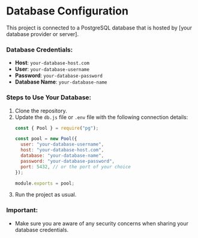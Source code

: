 # Database Configuration

This project is connected to a PostgreSQL database that is hosted by [your database provider or server].

### Database Credentials:
- **Host**: `your-database-host.com`
- **User**: `your-database-username`
- **Password**: `your-database-password`
- **Database Name**: `your-database-name`

### Steps to Use Your Database:
1. Clone the repository.
2. Update the `db.js` file or `.env` file with the following connection details:
   ```javascript
   const { Pool } = require("pg");

   const pool = new Pool({
     user: "your-database-username",
     host: "your-database-host.com",
     database: "your-database-name",
     password: "your-database-password",
     port: 5432, // or the port of your choice
   });

   module.exports = pool;
   ```
3. Run the project as usual.

### Important:
- Make sure you are aware of any security concerns when sharing your database credentials.
